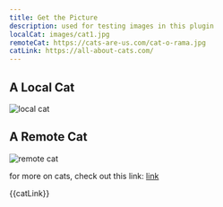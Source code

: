 ```yaml
---
title: Get the Picture
description: used for testing images in this plugin
localCat: images/cat1.jpg
remoteCat: https://cats-are-us.com/cat-o-rama.jpg
catLink: https://all-about-cats.com/
---
```


## A Local Cat

![local cat]({{localCat}})

## A Remote Cat

![remote cat]({{remoteCat}})

for more on cats, check out this link: [link]({{catLink}})

{{catLink}}